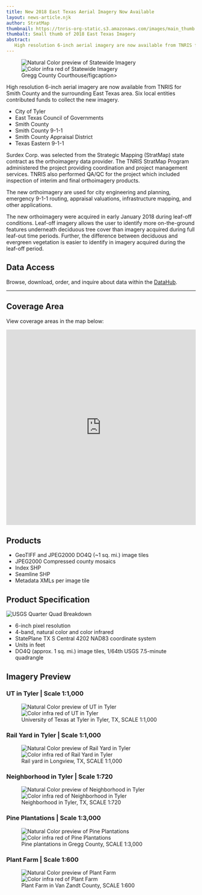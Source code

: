 ```yaml
---
title: New 2018 East Texas Aerial Imagery Now Available
layout: news-article.njk
author: StratMap
thumbnail: https://tnris-org-static.s3.amazonaws.com/images/main_thumb.jpg
thumbalt: Small thumb of 2018 East Texas Imagery
abstract:
   High resolution 6-inch aerial imagery are now available from TNRIS for Smith County and the surrounding East Texas area.
---
```



<figure class="data-preview">
  <div id="imageCompare1" class='twentytwenty-container natural-color-infrared'>
    <img class="img-responsive" src="https://tnris-org-static.s3.amazonaws.com/images/GreggCoCourthouse_NC_6in_1to700.jpg" alt="Natural Color preview of Statewide Imagery">
    <img class="img-responsive" src="https://tnris-org-static.s3.amazonaws.com/images/GreggCoCourthouse_CIR_6in_1to700.jpg" alt="Color infra red of Statewide Imagery">
  </div>
  <figcaption>Gregg County Courthouse/figcaption>
</figure>

High resolution 6-inch aerial imagery are now available from TNRIS for Smith County and the surrounding East Texas area. Six local entities contributed funds to collect the new imagery.

- City of Tyler
- East Texas Council of Governments
- Smith County
- Smith County 9-1-1
- Smith County Appraisal District
- Texas Eastern 9-1-1

Surdex Corp. was selected from the Strategic Mapping (StratMap) state contract as the orthoimagery data provider. The TNRIS StratMap Program administered the project providing coordination and project management services. TNRIS also performed QA/QC for the project which included inspection of interim and final orthoimagery products.

The new orthoimagery are used for city engineering and planning, emergency 9-1-1 routing, appraisal valuations, infrastructure mapping, and other applications.

The new orthoimagery were acquired in early January 2018 during leaf-off conditions. Leaf-off imagery allows the user to identify more on-the-ground features underneath deciduous tree cover than imagery acquired during full leaf-out time periods. Further, the difference between deciduous and evergreen vegetation is easier to identify in imagery acquired during the leaf-off period.



## Data Access

<div class="media">
  <div class="media-body">
    <p>
      Browse, download, order, and inquire about data within the <a href="https://data.tnris.org">DataHub</a>.
    </p>
  </div>
</div>

****

## Coverage Area

View coverage areas in the map below:

<iframe width="100%" height="520" frameborder="0" src="https://tnris-twdb.carto.com/u/tnris/builder/52b0bcf9-5485-45af-af3a-f678234fe3a8/embed" allowfullscreen webkitallowfullscreen mozallowfullscreen oallowfullscreen msallowfullscreen></iframe>

## Products

- GeoTIFF and JPEG2000 DO4Q (~1 sq. mi.) image tiles
- JPEG2000 Compressed county mosaics
- Index SHP
- Seamline SHP
- Metadata XMLs per image tile

## Product Specification

![USGS Quarter Quad Breakdown](https://tnris-org-static.s3.amazonaws.com/images/usgs_quad.jpg)

- 6-inch pixel resolution
- 4-band, natural color and color infrared
- StatePlane TX S Central 4202 NAD83 coordinate system
- Units in feet
- DO4Q (approx. 1 sq. mi.) image tiles, 1/64th USGS 7.5-minute quadrangle


## Imagery Preview
### UT in Tyler | Scale 1:1,000
<figure class="data-preview">
<div id="imageCompare1" class='twentytwenty-container natural-color-infrared'>
  <img class="img-responsive" src="https://tnris-org-static.s3.amazonaws.com/images/UT_Tyler_NC_6in_1to1000.jpg" alt="Natural Color preview of UT in Tyler">
  <img class="img-responsive" src="https://tnris-org-static.s3.amazonaws.com/images/UT_Tyler_CIR_6in_1to1000.jpg" alt="Color infra red of UT in Tyler">
</div>
<figcaption>University of Texas at Tyler in Tyler, TX, SCALE 1:1,000</figcaption>
</figure>

### Rail Yard in Tyler | Scale 1:1,000

<figure class="data-preview">
<div id="imageCompare1" class='twentytwenty-container natural-color-infrared'>
  <img class="img-responsive" src="https://tnris-org-static.s3.amazonaws.com/images/Rail_yard_NC_6in_1to1000.jpg" alt="Natural Color preview of Rail Yard in Tyler">
  <img class="img-responsive" src="https://tnris-org-static.s3.amazonaws.com/images/Rail_yard_CIR_6in_1to1000.jpg" alt="Color infra red of Rail Yard in Tyler">
</div>
<figcaption>Rail yard in Longview, TX, SCALE 1:1,000</figcaption>
</figure>


### Neighborhood in Tyler | Scale 1:720

<figure class="data-preview">
<div id="imageCompare1" class='twentytwenty-container natural-color-infrared'>
  <img class="img-responsive" src="https://tnris-org-static.s3.amazonaws.com/images/Neighborhood_Tyler_NC_6in_1to720.jpg" alt="Natural Color preview of Neighborhood in Tyler ">
  <img class="img-responsive" src="https://tnris-org-static.s3.amazonaws.com/images/Neighborhood_Tyler_CIR_6in_1to720.jpg" alt="Color infra red of Neighborhood in Tyler ">
</div>
<figcaption>Neighborhood in Tyler, TX, SCALE 1:720</figcaption>
</figure>


### Pine Plantations | Scale 1:3,000


<figure class="data-preview">
<div id="imageCompare1" class='twentytwenty-container natural-color-infrared'>
  <img class="img-responsive" src="https://tnris-org-static.s3.amazonaws.com/images/Pine_plantations_NC_6in_1to3000.jpg" alt="Natural Color preview of Pine Plantations">
  <img class="img-responsive" src="https://tnris-org-static.s3.amazonaws.com/images/Pine_plantations_CIR_6in_1to3000.jpg" alt="Color infra red of Pine Plantations">
</div>
<figcaption>Pine plantations in Gregg County, SCALE 1:3,000</figcaption>
</figure>


### Plant Farm | Scale 1:600


<figure class="data-preview">
<div id="imageCompare1" class='twentytwenty-container natural-color-infrared'>
  <img class="img-responsive" src="https://tnris-org-static.s3.amazonaws.com/images/PlantFarm_NC_6in_1to600.jpg" alt="Natural Color preview of Plant Farm">
  <img class="img-responsive" src="https://tnris-org-static.s3.amazonaws.com/images/PlantFarm_CIR_6in_1to600.jpg" alt="Color infra red of Plant Farm">
</div>
<figcaption>Plant Farm in Van Zandt County, SCALE 1:600</figcaption>
</figure>
